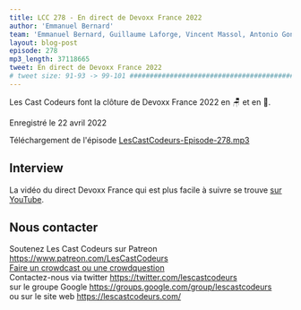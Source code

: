 ```yaml
---
title: LCC 278 - En direct de Devoxx France 2022
author: 'Emmanuel Bernard'
team: 'Emmanuel Bernard, Guillaume Laforge, Vincent Massol, Antonio Goncalves, Arnaud Héritier, Audrey Neveu'
layout: blog-post
episode: 278
mp3_length: 37118665
tweet: En direct de Devoxx France 2022
# tweet size: 91-93 -> 99-101 #######################################################################
---
```

Les Cast Codeurs font la clôture de Devoxx France 2022 en 🪑 et en 🦴.

Enregistré le 22 avril 2022

Téléchargement de l'épisode [LesCastCodeurs-Episode-278.mp3](https://traffic.libsyn.com/lescastcodeurs/LesCastCodeurs-Episode-278.mp3)

## Interview

La vidéo du direct Devoxx France qui est plus facile à suivre se trouve [sur YouTube](https://www.youtube.com/watch?v=_HxHIQ90-Fw).

## Nous contacter

Soutenez Les Cast Codeurs sur Patreon <https://www.patreon.com/LesCastCodeurs>  
[Faire un crowdcast ou une crowdquestion](https://lescastcodeurs.com/crowdcasting/)  
Contactez-nous via twitter <https://twitter.com/lescastcodeurs>  
sur le groupe Google <https://groups.google.com/group/lescastcodeurs>  
ou sur le site web <https://lescastcodeurs.com/>
<!-- vim: set spelllang=fr : -->
